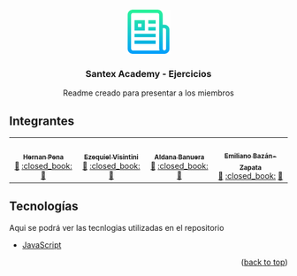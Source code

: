 <div id="top"></div>


<!-- PROJECT LOGO -->
<br />
<div align="center">
    <img src="images/logo.png" alt="Logo" width="80" height="80">
  </a>

  <h3 align="center">Santex Academy - Ejercicios</h3>

  <p align="center">
    Readme creado para presentar a los miembros
  </p>
</div>




<!-- ABOUT THE PROJECT -->
## Integrantes

<table align="center">
  <tr>
    <td align="center">
          <a href="https://github.com/Blackhorde-coder">
            <img src="https://avatars.githubusercontent.com/u/57644244?v=4" width="100px;" alt=""/>
            <br />
            <sub><b>Hernan Pena</b></sub></a>
          <br />
          <a href="mailto:esingcomputacion@gmail.com" title="E-mail">💬</a> 
          <a href="https://github.com/Blackhorde-coder" title="GitHub">:closed_book:</a> 
          <a href="https://www.linkedin.com/in/hernan-mauricio-pena" title="LinkedIn">👀</a> 
    </td>
    <td align="center">
          <a href="https://github.com/evisintini">
            <img src="https://avatars.githubusercontent.com/u/63618444?v=4" width="100px;" alt=""/>
            <br />
            <sub><b>Ezequiel Visintini</b></sub></a>
          <br />
          <a href="mailto:Ezeq1802@gmail.com" title="E-mail">💬</a> 
          <a href="https://github.com/evisintini" title="GitHub">:closed_book:</a> 
          <a href="https://www.linkedin.com/in/EzequielVisintini" title="LinkedIn">👀</a> 
    </td>
    <td align="center">
          <a href="https://github.com/aldanaba97">
            <img src="https://avatars.githubusercontent.com/u/63618011?v=4" width="100px;" alt=""/>
            <br />
            <sub><b>Aldana Banuera</b></sub></a>
          <br />
          <a href="mailto:aldanabanuera@gmail.com" title="E-mail">💬</a> 
          <a href="https://github.com/aldanaba97" title="GitHub">:closed_book:</a> 
          <a href="https://www.linkedin.com/in/aldana-banuera-3235511b3" title="LinkedIn">👀</a> 
    </td>
        <td align="center">
          <a href="https://github.com/EmilianoBazanZapata">
            <img src="https://avatars.githubusercontent.com/u/57721403?v=4" width="100px;" alt=""/>
            <br />
            <sub><b>Emiliano Bazán-Zapata</b></sub></a>
          <br />
          <a href="mailto:emilianobz546@gmail.com" title="E-mail">💬</a> 
          <a href="https://github.com/EmilianoBazanZapata" title="GitHub">:closed_book:</a> 
          <a href="https://www.linkedin.com/in/emiliano-baz%C3%A1n-zapata-18705721a" title="LinkedIn">👀</a> 
    </td>
  </tr>
</table>


## Tecnologías

Aqui se podrá ver las tecnlogias utilizadas en el repositorio

* [JavaScript](https://www.javascript.com)

<p align="right">(<a href="#top">back to top</a>)</p>
